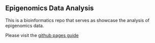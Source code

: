 ## Epigenomics Data Analysis

This is a bioinformatics repo that serves as showcase the analysis of epigenomics data.

Please visit the [github pages guide](https://pipaber.github.io/Epigenomics/)
